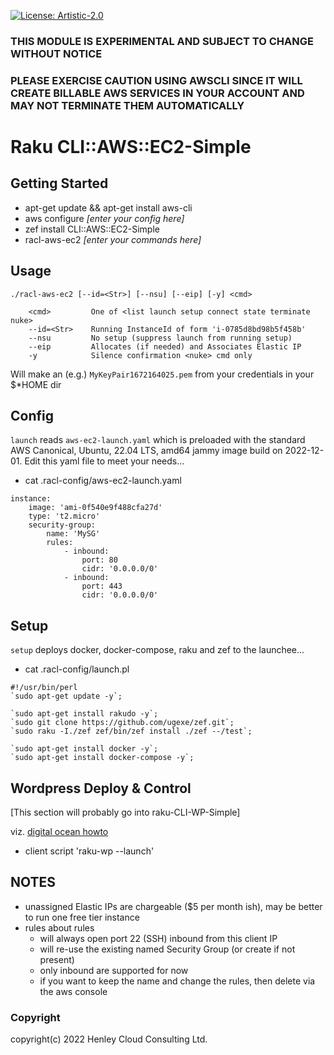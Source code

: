 [![License: Artistic-2.0](https://img.shields.io/badge/License-Artistic%202.0-0298c3.svg)](https://opensource.org/licenses/Artistic-2.0)

### THIS MODULE IS EXPERIMENTAL AND SUBJECT TO CHANGE WITHOUT NOTICE
### PLEASE EXERCISE CAUTION USING AWSCLI SINCE IT WILL CREATE BILLABLE AWS SERVICES IN YOUR ACCOUNT AND MAY NOT TERMINATE THEM AUTOMATICALLY

# Raku CLI::AWS::EC2-Simple

## Getting Started

- apt-get update && apt-get install aws-cli
- aws configure _[enter your config here]_
- zef install CLI::AWS::EC2-Simple
- racl-aws-ec2 _[enter your commands here]_

## Usage

```
./racl-aws-ec2 [--id=<Str>] [--nsu] [--eip] [-y] <cmd>
  
    <cmd>         One of <list launch setup connect state terminate nuke>
    --id=<Str>    Running InstanceId of form 'i-0785d8bd98b5f458b'
    --nsu         No setup (suppress launch from running setup)
    --eip         Allocates (if needed) and Associates Elastic IP
    -y            Silence confirmation <nuke> cmd only
```

Will make an (e.g.) ```MyKeyPair1672164025.pem``` from your credentials in your $*HOME dir

## Config

```launch``` reads ```aws-ec2-launch.yaml``` which is preloaded with the standard AWS Canonical, Ubuntu, 22.04 LTS, amd64 jammy image build on 2022-12-01.
Edit this yaml file to meet your needs...

- cat .racl-config/aws-ec2-launch.yaml 

```
instance:
    image: 'ami-0f540e9f488cfa27d'
    type: 't2.micro'
    security-group:
        name: 'MySG'
        rules:
            - inbound:
                port: 80
                cidr: '0.0.0.0/0'
            - inbound:
                port: 443 
                cidr: '0.0.0.0/0'
```

## Setup

```setup``` deploys docker, docker-compose, raku and zef to the launchee...

- cat .racl-config/launch.pl

```
#!/usr/bin/perl
`sudo apt-get update -y`;

`sudo apt-get install rakudo -y`;
`sudo git clone https://github.com/ugexe/zef.git`;
`sudo raku -I./zef zef/bin/zef install ./zef --/test`;

`sudo apt-get install docker -y`;
`sudo apt-get install docker-compose -y`;
```

## Wordpress Deploy & Control

[This section will probably go into raku-CLI-WP-Simple]

viz. [digital ocean howto](https://www.digitalocean.com/community/tutorials/how-to-install-wordpress-with-docker-compose#step-3-defining-services-with-docker-compose)

- client script 'raku-wp --launch'


## NOTES

- unassigned Elastic IPs are chargeable ($5 per month ish), may be better to run one free tier instance
- rules about rules
  - will always open port 22 (SSH) inbound from this client IP
  - will re-use the existing named Security Group (or create if not present)
  - only inbound are supported for now 
  -  if you want to keep the name and change the rules, then delete via the aws console

### Copyright
copyright(c) 2022 Henley Cloud Consulting Ltd.
